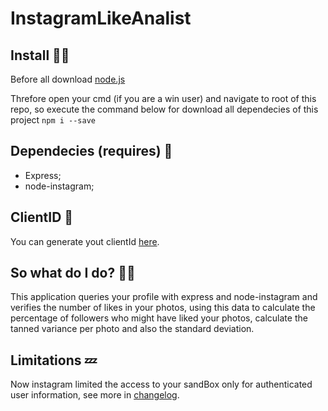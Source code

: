 # InstagramLikeAnalist
## Install 👨‍💻
Before all download [node.js](https://nodejs.org/en/)

Threfore open your cmd (if you are a win user) and navigate to root of this repo, so execute the command below for download all dependecies of this project
`npm i --save`

## Dependecies (requires) 🎁
* Express;
* node-instagram;

## ClientID 🎫
You can generate yout clientId [here](https://www.instagram.com/developer/clients/manage/).

## So what do I do? 🧞‍♂️
This application queries your profile with express and node-instagram and verifies the number of likes in your photos, using this data to calculate the percentage of followers who might have liked your photos, calculate the tanned variance per photo and also the standard deviation.

## Limitations 💤
Now instagram limited the access to your sandBox only for authenticated user information, see more in
[changelog](https://www.instagram.com/developer/changelog/).
